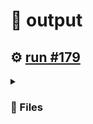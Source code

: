 # 📝  output 

## ⚙️ [run #179](https://github.com/jwenerd/ytm-dl/actions/runs/7609898230)

<details>

<summary>

### 📁 Files

</summary>

|                                                                       |lines|size|bytes |
|-----------------------------------------------------------------------|-----|----|------|
|[`output/library_subscriptions.csv` ](output/library_subscriptions.csv)|66   |4.0K|2662  |
|[`output/library_songs.csv` ](output/library_songs.csv)                |2542 |220K|224430|
|[`output/library_artists.csv` ](output/library_artists.csv)            |1998 |92K |90605 |
|[`output/library_albums.csv` ](output/library_albums.csv)              |932  |64K |65129 |
|[`output/history.csv` ](output/history.csv)                            |923  |92K |94100 |
|[`output/liked_songs.csv` ](output/liked_songs.csv)                    |1416 |120K|122826|

</details>